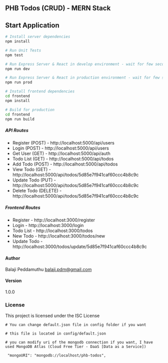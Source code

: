 ## PHB Todos (CRUD) - MERN Stack

## Start Application

```bash
# Install server dependencies
npm install

# Run Unit Tests
npm test

# Run Express Server & React in develop environment - wait for few seconds to start server and frontend applications, open http://localhost:3000
npm run dev

# Run Express Server & React in production environment - wait for few seconds to start server and frontend applications, open http://localhost:5000
npm run prod

# Install frontend dependencies
cd frontend
npm install

# Build for production
cd frontend
npm run build
```

##### API Routes
* Register (POST) - http://localhost:5000/api/users
* Login (POST) - http://localhost:5000/api/users
* Get User (GET) - http://localhost:5000/api/auth
* Todo List (GET) - http://localhost:5000/api/todos
* Add Todo (POST) - http://localhost:5000/api/todos
* View Todo (GET) - http://localhost:5000/api/todos/5d85e7f941caf60ccc4b8c9c
* Update Todo (PUT) - http://localhost:5000/api/todos/5d85e7f941caf60ccc4b8c9c
* Delete Todo (DELETE) - http://localhost:5000/api/todos/5d85e7f941caf60ccc4b8c9c

##### Frontend Routes
* Register - http://localhost:3000/register
* Login - http://localhost:3000/login
* Todo List - http://localhost:3000/todos
* New Todo - http://localhost:3000/todos/new
* Update Todo - http://localhost:3000/todos/update/5d85e7f941caf60ccc4b8c9c

#### Author
Balaji Peddamuthu <balaji.pdm@gmail.com>

#### Version
1.0.0

### License
This project is licensed under the ISC License

```
# You can change default.json file in config folder if you want

# this file is located in config/default.json

# you can modify uri of the mongodb connection if you want, I have used MongoDB Atlas (Cloud Free Tier - DaaS [Data as a Service])

 "mongoURI": "mongodb://localhost/phb-todos",

```